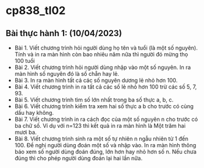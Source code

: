 # cp838_tl02

##  Bài thực hành 1: (10/04/2023)
- Bài 1. Viết chương trình hỏi người dùng họ tên và tuổi (là một số nguyên). Tính và in ra màn hình còn bao nhiêu năm nữa thì người đó mừng thọ 100 tuổi 
- Bài 2. Viết chương trình hỏi người dùng nhập vào một số nguyên. In ra màn hình số nguyên đó là số chẵn hay lẻ.
- Bài 3. In ra màn hình tất cả các số nguyên dương lẻ nhỏ hơn 100.
- Bài 4. Viết chương trình in ra tất cả các số lẻ nhỏ hơn 100 trừ các số 5, 7, 93.
- Bài 5. Viết chương trình tìm số lớn nhất trong ba số thực a, b, c.
- Bài 6. Viết chương trình kiểm tra xem hai số thực a b cho trước có cùng dấu hay không.
- Bài 7. Viết chương trình in ra cách đọc của một số nguyên n cho trước có ba chữ số. Ví dụ với n=123 thì kết quả in ra màn hình là Một trăm hai mươi ba.
- Bài 8. Viết chương trình sinh ra một số tự nhiên n ngẫu nhiên từ 1 đến 100. Đề nghị người dùng đoán một số và nhập vào. In ra màn hình thông báo xem số người dùng đoán đúng, lớn hơn hay nhỏ hơn số n. Nếu chưa đúng thì cho phép người dùng đoán lại hai lần nữa.
